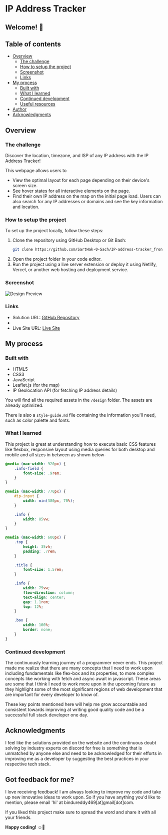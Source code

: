 # IP Address Tracker


## Welcome! 👋



## Table of contents








- [Overview](#overview)
  - [The challenge](#the-challenge)
  - [How to setup the project](#how-to-setup-the-project)
  - [Screenshot](#screenshot)
  - [Links](#links)
- [My process](#my-process)
  - [Built with](#built-with)
  - [What I learned](#what-i-learned)
  - [Continued development](#continued-development)
  - [Useful resources](#useful-resources)
- [Author](#author)
- [Acknowledgments](#acknowledgments)

## Overview


### The challenge

Discover the location, timezone, and ISP of any IP address with the IP Address Tracker! 

This webpage allows users to
- View the optimal layout for each page depending on their device's screen size.
- See hover states for all interactive elements on the page.
- Find their own IP address on the map on the initial page load. 
Users can also search for any IP addresses or domains and see the key information and location.

### How to setup the project

To set up the project locally, follow these steps:

1. Clone the repository using GitHub Desktop or Git Bash:
    ```bash
    git clone https://github.com/SartHak-0-Sach/IP-address-tracker_frontend_project.git
    ```
2. Open the project folder in your code editor.
3. Run the project using a live server extension or deploy it using Netlify, Vercel, or another web hosting and deployment service.

### Screenshot

![Design Preview](./design/active-states.jpg)

### Links

- Solution URL: [GitHub Repository](https://github.com/code-with-bindu/IP-Address-Tracker)
- 
- Live Site URL: [Live Site](https://ip-address-tracker-app-project.netlify.app/)

## My process

### Built with

- HTML5
- CSS3
- JavaScript
- Leaflet.js (for the map)
- IP Geolocation API (for fetching IP address details)

You will find all the required assets in the `/design` folder. The assets are already optimized.

There is also a `style-guide.md` file containing the information you'll need, such as color palette and fonts.

### What I learned

This project is great at understanding how to execute basic CSS features like flexbox, responsive layout using media queries for both desktop and mobile and all sizes in between as shown below-

```css
@media (max-width: 920px) {
    .info-field {
        font-size: .9rem;
    }
}

@media (max-width: 770px) {
    #ip-input {
        width: min(380px, 70%);
    }

    .info {
        width: 85vw;
    }
}

@media (max-width: 600px) {
    .top {
        height: 35vh;
        padding: .7rem;
    }

    .title {
        font-size: 1.5rem;
    }

    .info {
        width: 75vw;
        flex-direction: column;
        text-align: center;
        gap: 1.1rem;
        top: 12%;
    }

    .box {
        width: 100%;
        border: none;
    }
}
```

### Continued development

The continuously learning journey of a programmer never ends. This project made me realize that there are many concepts that I need to work upon including fundamentals like flex-box and its properties, to more complex concepts like working with fetch and async await in javascript. These areas are some that I think I need to work more upon in the upcoming future as they highlight some of the most significant regions of web development that are important for every developer to know of. 

These key points mentioned here will help me grow accountable and consistent towards improving at writing good quality code and be a successful full stack developer one day.



## Acknowledgments

I feel like the solutions provided on the website and the continuous doubt solving by industry experts on discord for free is something that is unmatched by anyone else and need to be acknowledged for their efforts in improving me as a developer by suggesting the best practices in your respective tech stack.

## Got feedback for me?

I love receiving feedback! I am always looking to improve my code and take up new innovative ideas to work upon. So if you have anything you'd like to mention, please email 'hi' at bindureddy469[at]gmail[dot]com.

If you liked this project make sure to spread the word and share it with all your friends.


**Happy coding!** ☺️🚀
